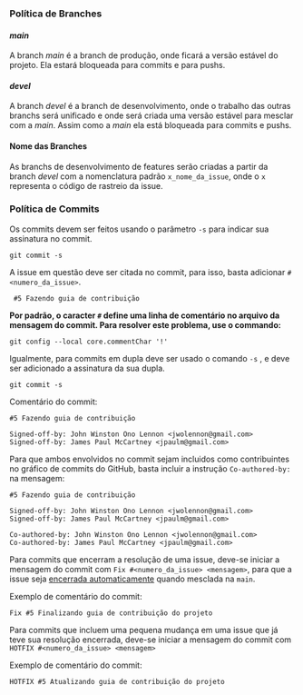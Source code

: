 ### Política de Branches  

#### *main*

A branch *main* é a branch de produção, onde ficará a versão estável do projeto. Ela estará bloqueada para commits e para pushs.

#### *devel*

A branch *devel* é a branch de desenvolvimento, onde o trabalho das outras branchs será unificado e onde será criada uma versão estável para mesclar com a *main*.
Assim como a *main* ela está bloqueada para commits e pushs.

#### Nome das Branches  

As branchs de desenvolvimento de features serão criadas a partir da branch *devel* com a nomenclatura padrão `x_nome_da_issue`, onde o `x` representa o código de rastreio da issue.

### Política de Commits

Os commits devem ser feitos usando o parâmetro `-s` para indicar sua assinatura no commit.

```
git commit -s
```

A issue em questão deve ser citada no commit, para isso, basta adicionar `#<numero_da_issue>`.

```
 #5 Fazendo guia de contribuição
```

**Por padrão, o caracter `#` define uma linha de comentário no arquivo da mensagem do commit. Para resolver este problema, use o commando:**

```
git config --local core.commentChar '!'
```

Igualmente, para commits em dupla deve ser usado o comando `-s` , e deve ser adicionado a assinatura da sua dupla.

```
git commit -s
```

Comentário do commit:

```
#5 Fazendo guia de contribuição

Signed-off-by: John Winston Ono Lennon <jwolennon@gmail.com>
Signed-off-by: James Paul McCartney <jpaulm@gmail.com>
```

Para que ambos envolvidos no commit sejam incluidos como contribuintes no gráfico de commits do GitHub, basta incluir a instrução `Co-authored-by:` na mensagem:

```
#5 Fazendo guia de contribuição

Signed-off-by: John Winston Ono Lennon <jwolennon@gmail.com>
Signed-off-by: James Paul McCartney <jpaulm@gmail.com>

Co-authored-by: John Winston Ono Lennon <jwolennon@gmail.com>
Co-authored-by: James Paul McCartney <jpaulm@gmail.com>

```

Para commits que encerram a resolução de uma issue, deve-se iniciar a mensagem do commit com `Fix #<numero_da_issue> <mensagem>`, para que a issue seja [encerrada automaticamente](https://help.github.com/articles/closing-issues-using-keywords/) quando mesclada na `main`.

Exemplo de comentário do commit:

```
Fix #5 Finalizando guia de contribuição do projeto
```

Para commits que incluem uma pequena mudança em uma issue que já teve sua resolução encerrada, deve-se iniciar a mensagem do commit com `HOTFIX #<numero_da_issue> <mensagem>`

Exemplo de comentário do commit:

```
HOTFIX #5 Atualizando guia de contribuição do projeto
```
